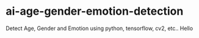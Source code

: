 # ai-age-gender-emotion-detection
Detect Age, Gender and Emotion using python, tensorflow, cv2, etc..
Hello
